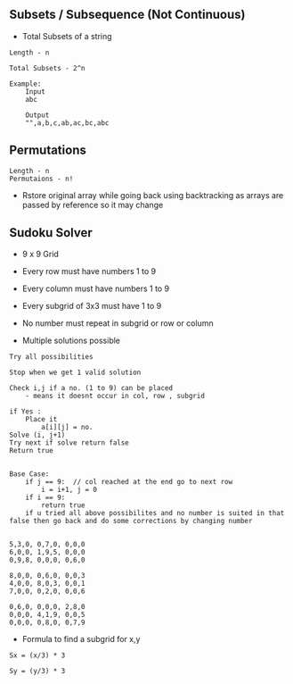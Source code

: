 ## Subsets / Subsequence (Not Continuous)

- Total Subsets of a string

```
Length - n

Total Subsets - 2^n
```

```
Example:
    Input
    abc

    Output
    "",a,b,c,ab,ac,bc,abc

```

## Permutations

```
Length - n
Permutaions - n!
```

- Rstore original array while going back using backtracking as arrays are passed by reference so it may change

## Sudoku Solver

- 9 x 9 Grid

- Every row must have numbers 1 to 9
- Every column must have numbers 1 to 9

- Every subgrid of 3x3 must have 1 to 9

- No number must repeat in subgrid or row or column

- Multiple solutions possible

```
Try all possibilities

Stop when we get 1 valid solution

Check i,j if a no. (1 to 9) can be placed
    - means it doesnt occur in col, row , subgrid

if Yes :
    Place it
        a[i][j] = no.
Solve (i, j+1)
Try next if solve return false
Return true


Base Case:
    if j == 9:  // col reached at the end go to next row
        i = i+1, j = 0
    if i == 9:
        return true
    if u tried all above possibilites and no number is suited in that false then go back and do some corrections by changing number


5,3,0, 0,7,0, 0,0,0
6,0,0, 1,9,5, 0,0,0
0,9,8, 0,0,0, 0,6,0

8,0,0, 0,6,0, 0,0,3
4,0,0, 8,0,3, 0,0,1
7,0,0, 0,2,0, 0,0,6

0,6,0, 0,0,0, 2,8,0
0,0,0, 4,1,9, 0,0,5
0,0,0, 0,8,0, 0,7,9

```
- Formula to find a subgrid for x,y

```
Sx = (x/3) * 3

Sy = (y/3) * 3

```